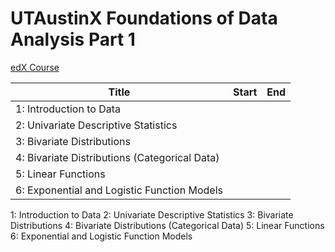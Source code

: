 # UTAustinX Foundations of Data Analysis Part 1

[edX Course](https://courses.edx.org/courses/course-v1:UTAustinX+UT.7.11x+2T2017/course/)

| Title | Start | End |
|-------|-------|-----|
| 1: Introduction to Data | | 
| 2: Univariate Descriptive Statistics | |
| 3: Bivariate Distributions | |
| 4: Bivariate Distributions (Categorical Data) | |
| 5: Linear Functions | |
| 6: Exponential and Logistic Function Models | |

1: Introduction to Data 
2: Univariate Descriptive Statistics
3: Bivariate Distributions
4: Bivariate Distributions (Categorical Data)
5: Linear Functions
6: Exponential and Logistic Function Models
